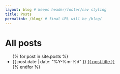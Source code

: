 ```yaml
---
layout: blog # keeps header/footer/nav styling
title: Posts
permalink: /blog/ # final URL will be /blog/
---
```


<h1>All posts</h1>
<ul class="post-list">
  {% for post in site.posts %}
    <li>
      <span class="post-date">{{ post.date | date: "%Y-%m-%d" }}</span>
      <a href="{{ post.url | relative_url }}">{{ post.title }}</a>
    </li>
  {% endfor %}
</ul>
